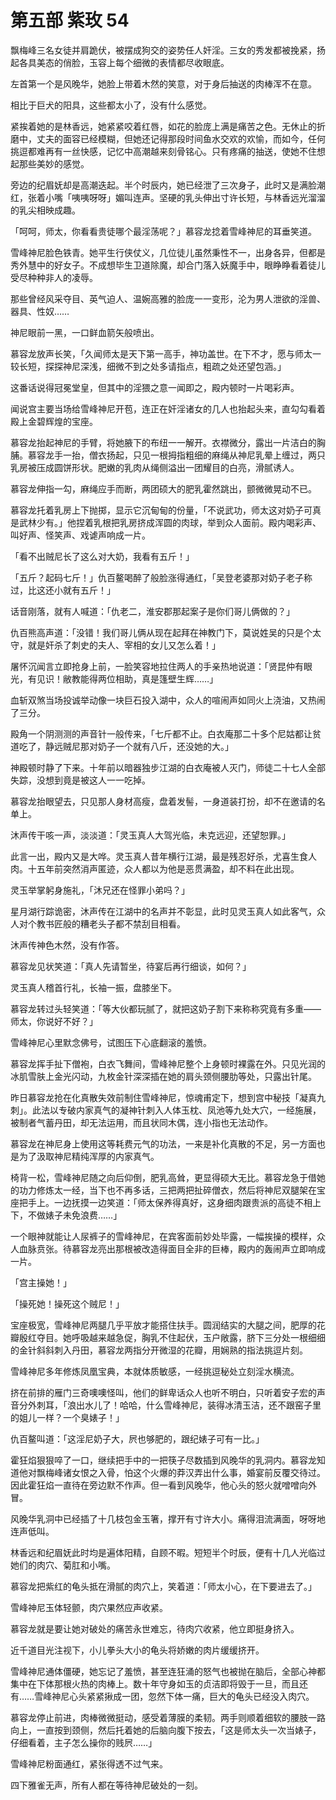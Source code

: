 # 第五部 紫玫 54

飘梅峰三名女徒并肩跪伏，被摆成狗交的姿势任人奸淫。三女的秀发都被挽紧，扬起各具美态的俏脸，玉容上每个细微的表情都尽收眼底。

左首第一个是风晚华，她脸上带着木然的笑意，对于身后抽送的肉棒浑不在意。

相比于巨犬的阳具，这些都太小了，没有什么感觉。

紧挨着她的是林香远，她紧紧咬着红唇，如花的脸庞上满是痛苦之色。无休止的折磨中，丈夫的面容已经模糊，但她还记得那段时间鱼水交欢的欢愉，而如今，任何挑逗都难再有一丝快感，记忆中高潮越来刻骨铭心。只有疼痛的抽送，使她不住想起那些美妙的感觉。

旁边的纪眉妩却是高潮迭起。半个时辰内，她已经泄了三次身子，此时又是满脸潮红，张着小嘴「咦咦呀呀」媚叫连声。坚硬的乳头伸出寸许长短，与林香远光溜溜的乳尖相映成趣。

「呵呵，师太，你看看贵徒哪个最淫荡呢？」慕容龙捻着雪峰神尼的耳垂笑道。

雪峰神尼脸色铁青。她平生行侠仗义，几位徒儿虽然秉性不一，出身各异，但都是秀外慧中的好女子。不成想毕生卫道除魔，却合门落入妖魔手中，眼睁睁看着徒儿受尽种种非人的凌辱。

那些曾经风采夺目、英气迫人、温婉高雅的脸庞一一变形，沦为男人泄欲的淫兽、器具、性奴……

神尼眼前一黑，一口鲜血箭矢般喷出。

慕容龙放声长笑，「久闻师太是天下第一高手，神功盖世。在下不才，愿与师太一较长短，探探神尼深浅，细微不到之处多请指点，粗疏之处还望包涵。」

这番话说得冠冕堂皇，但其中的淫猥之意一闻即之，殿内顿时一片喝彩声。

闻说宫主要当场给雪峰神尼开苞，连正在奸淫诸女的几人也抬起头来，直勾勾看着殿上金碧辉煌的宝座。

慕容龙抬起神尼的手臂，将她腋下的布纽一一解开。衣襟微分，露出一片洁白的胸脯。慕容龙手一抬，僧衣扬起，只见一根拇指粗细的麻绳从神尼乳晕上缠过，两只乳房被压成圆饼形状。肥嫩的乳肉从绳侧溢出一团耀目的白亮，滑腻诱人。

慕容龙伸指一勾，麻绳应手而断，两团硕大的肥乳霍然跳出，颤微微晃动不已。

慕容龙托着乳房上下抛掷，显示它沉甸甸的份量，「不说武功，师太这对奶子可真是武林少有。」他捏着乳根把乳房挤成浑圆的肉球，举到众人面前。殿内喝彩声、叫好声、怪笑声、戏谑声响成一片。

「看不出贼尼长了这么对大奶，我看有五斤！」

「五斤？起码七斤！」仇百鳌喝醉了般脸涨得通红，「吴登老婆那对奶子老子称过，比这还小就有五斤！」

话音刚落，就有人喊道：「仇老二，淮安郡那起案子是你们哥儿俩做的？」

仇百熊高声道：「没错！我们哥儿俩从现在起拜在神教门下，莫说姓吴的只是个太守，就是奸杀了刺史的夫人、宰相的女儿又怎么着！」

屠怀沉闻言立即抢身上前，一脸笑容地拉住两人的手亲热地说道：「贤昆仲有眼光，有见识！敝教能得两位相助，真是篷壁生辉……」

血斩双煞当场投诚举动像一块巨石投入湖中，众人的喧闹声如同火上浇油，又热闹了三分。

殿角一个阴测测的声音针一般传来，「七斤都不止。白衣庵那二十多个尼姑都让贫道吃了，静远贼尼那对奶子一个就有八斤，还没她的大。」

神殿顿时静了下来。十年前以暗器独步江湖的白衣庵被人灭门，师徒二十七人全部失踪，没想到竟是被这人一一吃掉。

慕容龙抬眼望去，只见那人身材高瘦，盘着发髻，一身道装打扮，却不在邀请的名单上。

沐声传干咳一声，淡淡道：「灵玉真人大驾光临，未克远迎，还望恕罪。」

此言一出，殿内又是大哗。灵玉真人昔年横行江湖，最是残忍好杀，尤喜生食人肉。十五年前突然消声匿迹，众人都以为他是恶贯满盈，却不料在此出现。

灵玉举掌躬身施礼，「沐兄还在怪罪小弟吗？」

星月湖行踪诡密，沐声传在江湖中的名声并不彰显，此时见灵玉真人如此客气，众人对个教书匠般的糟老头子都不禁刮目相看。

沐声传神色木然，没有作答。

慕容龙见状笑道：「真人先请暂坐，待宴后再行细谈，如何？」

灵玉真人稽首行礼，长袖一振，盘膝坐下。

慕容龙转过头轻笑道：「等大伙都玩腻了，就把这奶子割下来称称究竟有多重——师太，你说好不好？」

雪峰神尼心里默念佛号，试图压下心底翻滚的羞愤。

慕容龙挥手扯下僧袍，白衣飞舞间，雪峰神尼整个上身顿时裸露在外。只见光润的冰肌雪肤上金光闪动，九枚金针深深插在她的肩头颈侧腰肋等处，只露出针尾。

昨日慕容龙抢在化真散失效前制住雪峰神尼，惊魂甫定下，想到宫中秘技「凝真九刺」。此法以专破内家真气的凝神针刺入人体玉枕、凤池等九处大穴，一经施展，被制者气蓄丹田，却无法运用，而且状同木偶，连小指也无法动作。

慕容龙在神尼身上使用这等耗费元气的功法，一来是补化真散的不足，另一方面也是为了汲取神尼精纯浑厚的内家真气。

椅背一松，雪峰神尼随之向后仰倒，肥乳高耸，更显得硕大无比。慕容龙急于借她的功力修炼太一经，当下也不再多话，三把两把扯碎僧衣，然后将神尼双腿架在宝座把手上。一边抚摸一边笑道：「师太保养得真好，这身细肉跟贵派的高徒不相上下，不做婊子未免浪费……」

一个眼神就能让人尿裤子的雪峰神尼，在宾客面前妙处毕露，一幅挨操的模样，众人血脉贲张。待慕容龙亮出那根被改造得面目全非的巨棒，殿内的轰闹声立即响成一片。

「宫主操她！」

「操死她！操死这个贼尼！」

宝座极宽，雪峰神尼两腿几乎平放才能搭住扶手。圆润结实的大腿之间，肥厚的花瓣殷红夺目。她呼吸越来越急促，胸乳不住起伏，玉户敞露，脐下三分处一根细细的金针斜斜刺入丹田，慕容龙两指分开微湿的花瓣，用娴熟的指法挑逗片刻。

雪峰神尼多年修炼凤凰宝典，本就体质敏感，一经挑逗秘处立刻淫水横流。

挤在前排的雁门三奇噢噢怪叫，他们的鲜卑话众人也听不明白，只听着安子宏的声音分外刺耳，「浪出水儿了！哈哈，什么雪峰神尼，装得冰清玉洁，还不跟窑子里的姐儿一样？一个臭婊子！」

仇百鳌叫道：「这淫尼奶子大，屄也够肥的，跟纪婊子可有一比。」

霍狂焰狠狠啐了一口，继续把手中的一把筷子尽数插到风晚华的乳洞内。慕容龙知道他对飘梅峰诸女恨之入骨，怕这个火爆的莽汉弄出什么事，婚宴前反覆交待过。因此霍狂焰一直待在旁边默不作声。但一看到风晚华，他心头的怒火就噌噌向外冒。

风晚华乳洞中已经插了十几枝包金玉箸，撑开有寸许大小。痛得泪流满面，呀呀地连声低叫。

林香远和纪眉妩此时均是遍体阳精，自顾不暇。短短半个时辰，便有十几人光临过她们的肉穴、菊肛和小嘴。

慕容龙把紫红的龟头抵在滑腻的肉穴上，笑着道：「师太小心，在下要进去了。」

雪峰神尼玉体轻颤，肉穴果然应声收紧。

慕容龙就是要让她对破处的痛苦永世难忘，待肉穴收紧，他立即挺身挤入。

近千道目光注视下，小儿拳头大小的龟头将娇嫩的肉片缓缓挤开。

雪峰神尼通体僵硬，她忘记了羞愤，甚至连狂涌的怒气也被抛在脑后，全部心神都集中在下体那根火热的肉棒上。数十年守身如玉的贞洁即将毁于一旦，而且还有……雪峰神尼心头紧紧揪成一团，忽然下体一痛，巨大的龟头已经没入肉穴。

慕容龙停止前进，肉棒微微挺动，感受着薄膜的柔韧。两手则顺着细软的腰肢一路向上，一直按到颈侧，然后托着她的后脑向腹下按去，「这是师太头一次当婊子，仔细看着，主子怎么操你的贱屄……」

雪峰神尼粉面通红，紧张得透不过气来。

四下雅雀无声，所有人都在等待神尼破处的一刻。

